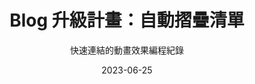 ---
title:       "Blog 升級計畫：自動摺疊清單"
subtitle:    "快速連結的動畫效果編程紀錄"
description: ""
date:        2023-06-25
image:       "/img/20230625.jpg"
tags:        ["front-end", "Hugo", "JavaScript"]
categories:  ["Tech" ]
layout: post
draft: true
---
